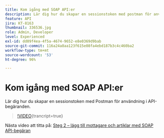 ```yaml
---
title: Kom igång med SOAP API:er
description: Lär dig hur du skapar en sessionstoken med postman för användning i API-begäranden
feature: API
jira: KT-8163
thumbnail: 336536.jpg
role: Admin, Developer
level: Experienced
exl-id: dd09f4ea-4f5a-4674-9652-e8e0369d9bab
source-git-commit: 116a24a8aa123f615e08fa4ebd187b3c4c460ba2
workflow-type: tm+mt
source-wordcount: '53'
ht-degree: 96%

---
```


# Kom igång med SOAP API:er

Lär dig hur du skapar en sessionstoken med Postman för användning i API-begäranden.

>[!VIDEO](https://video.tv.adobe.com/v/336536?quality=12&learn=on){trancript=true}

Nästa video att titta på: [Steg 2 – lägg till mottagare och artiklar med SOAP API-begäran](/help/tutorial-use-soap-apis/add-recipients-and-articles-using-soap-api-requests.md)
